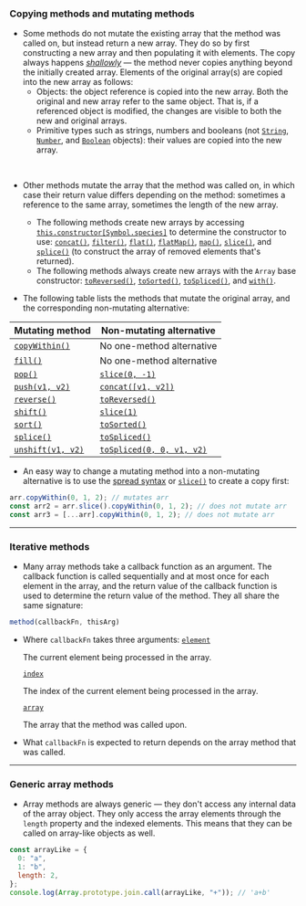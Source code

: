 ### Copying methods and mutating methods
- Some methods do not mutate the existing array that the method was called on, but instead return a new array. They do so by first constructing a new array and then populating it with elements. The copy always happens [_shallowly_](https://developer.mozilla.org/en-US/docs/Glossary/Shallow_copy) — the method never copies anything beyond the initially created array. Elements of the original array(s) are copied into the new array as follows:
	- Objects: the object reference is copied into the new array. Both the original and new array refer to the same object. That is, if a referenced object is modified, the changes are visible to both the new and original arrays.
	- Primitive types such as strings, numbers and booleans (not [`String`](https://developer.mozilla.org/en-US/docs/Web/JavaScript/Reference/Global_Objects/String), [`Number`](https://developer.mozilla.org/en-US/docs/Web/JavaScript/Reference/Global_Objects/Number), and [`Boolean`](https://developer.mozilla.org/en-US/docs/Web/JavaScript/Reference/Global_Objects/Boolean) objects): their values are copied into the new array.

</br>

- Other methods mutate the array that the method was called on, in which case their return value differs depending on the method: sometimes a reference to the same array, sometimes the length of the new array.
	- The following methods create new arrays by accessing [`this.constructor[Symbol.species]`](https://developer.mozilla.org/en-US/docs/Web/JavaScript/Reference/Global_Objects/Array/Symbol.species) to determine the constructor to use: [`concat()`](https://developer.mozilla.org/en-US/docs/Web/JavaScript/Reference/Global_Objects/Array/concat), [`filter()`](https://developer.mozilla.org/en-US/docs/Web/JavaScript/Reference/Global_Objects/Array/filter), [`flat()`](https://developer.mozilla.org/en-US/docs/Web/JavaScript/Reference/Global_Objects/Array/flat), [`flatMap()`](https://developer.mozilla.org/en-US/docs/Web/JavaScript/Reference/Global_Objects/Array/flatMap), [`map()`](https://developer.mozilla.org/en-US/docs/Web/JavaScript/Reference/Global_Objects/Array/map), [`slice()`](https://developer.mozilla.org/en-US/docs/Web/JavaScript/Reference/Global_Objects/Array/slice), and [`splice()`](https://developer.mozilla.org/en-US/docs/Web/JavaScript/Reference/Global_Objects/Array/splice) (to construct the array of removed elements that's returned).
	- The following methods always create new arrays with the `Array` base constructor: [`toReversed()`](https://developer.mozilla.org/en-US/docs/Web/JavaScript/Reference/Global_Objects/Array/toReversed), [`toSorted()`](https://developer.mozilla.org/en-US/docs/Web/JavaScript/Reference/Global_Objects/Array/toSorted), [`toSpliced()`](https://developer.mozilla.org/en-US/docs/Web/JavaScript/Reference/Global_Objects/Array/toSpliced), and [`with()`](https://developer.mozilla.org/en-US/docs/Web/JavaScript/Reference/Global_Objects/Array/with).

- The following table lists the methods that mutate the original array, and the corresponding non-mutating alternative:

|Mutating method|Non-mutating alternative|
|---|---|
|[`copyWithin()`](https://developer.mozilla.org/en-US/docs/Web/JavaScript/Reference/Global_Objects/Array/copyWithin)|No one-method alternative|
|[`fill()`](https://developer.mozilla.org/en-US/docs/Web/JavaScript/Reference/Global_Objects/Array/fill)|No one-method alternative|
|[`pop()`](https://developer.mozilla.org/en-US/docs/Web/JavaScript/Reference/Global_Objects/Array/pop)|[`slice(0, -1)`](https://developer.mozilla.org/en-US/docs/Web/JavaScript/Reference/Global_Objects/Array/slice)|
|[`push(v1, v2)`](https://developer.mozilla.org/en-US/docs/Web/JavaScript/Reference/Global_Objects/Array/push)|[`concat([v1, v2])`](https://developer.mozilla.org/en-US/docs/Web/JavaScript/Reference/Global_Objects/Array/concat)|
|[`reverse()`](https://developer.mozilla.org/en-US/docs/Web/JavaScript/Reference/Global_Objects/Array/reverse)|[`toReversed()`](https://developer.mozilla.org/en-US/docs/Web/JavaScript/Reference/Global_Objects/Array/toReversed)|
|[`shift()`](https://developer.mozilla.org/en-US/docs/Web/JavaScript/Reference/Global_Objects/Array/shift)|[`slice(1)`](https://developer.mozilla.org/en-US/docs/Web/JavaScript/Reference/Global_Objects/Array/slice)|
|[`sort()`](https://developer.mozilla.org/en-US/docs/Web/JavaScript/Reference/Global_Objects/Array/sort)|[`toSorted()`](https://developer.mozilla.org/en-US/docs/Web/JavaScript/Reference/Global_Objects/Array/toSorted)|
|[`splice()`](https://developer.mozilla.org/en-US/docs/Web/JavaScript/Reference/Global_Objects/Array/splice)|[`toSpliced()`](https://developer.mozilla.org/en-US/docs/Web/JavaScript/Reference/Global_Objects/Array/toSpliced)|
|[`unshift(v1, v2)`](https://developer.mozilla.org/en-US/docs/Web/JavaScript/Reference/Global_Objects/Array/unshift)|[`toSpliced(0, 0, v1, v2)`](https://developer.mozilla.org/en-US/docs/Web/JavaScript/Reference/Global_Objects/Array/toSpliced)|

- An easy way to change a mutating method into a non-mutating alternative is to use the [spread syntax](https://developer.mozilla.org/en-US/docs/Web/JavaScript/Reference/Operators/Spread_syntax) or [`slice()`](https://developer.mozilla.org/en-US/docs/Web/JavaScript/Reference/Global_Objects/Array/slice) to create a copy first:
```js
arr.copyWithin(0, 1, 2); // mutates arr
const arr2 = arr.slice().copyWithin(0, 1, 2); // does not mutate arr
const arr3 = [...arr].copyWithin(0, 1, 2); // does not mutate arr
```

---

### Iterative methods
- Many array methods take a callback function as an argument. The callback function is called sequentially and at most once for each element in the array, and the return value of the callback function is used to determine the return value of the method. They all share the same signature:

```js
method(callbackFn, thisArg)
```

- Where `callbackFn` takes three arguments:
	[`element`](https://developer.mozilla.org/en-US/docs/Web/JavaScript/Reference/Global_Objects/Array#element)
	
	The current element being processed in the array.
	
	[`index`](https://developer.mozilla.org/en-US/docs/Web/JavaScript/Reference/Global_Objects/Array#index)
	
	The index of the current element being processed in the array.
	
	[`array`](https://developer.mozilla.org/en-US/docs/Web/JavaScript/Reference/Global_Objects/Array#array)
	
	The array that the method was called upon.
	
- What `callbackFn` is expected to return depends on the array method that was called.

---

### Generic array methods
- Array methods are always generic — they don't access any internal data of the array object. They only access the array elements through the `length` property and the indexed elements. This means that they can be called on array-like objects as well.

```js
const arrayLike = {
  0: "a",
  1: "b",
  length: 2,
};
console.log(Array.prototype.join.call(arrayLike, "+")); // 'a+b'
```